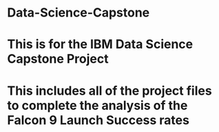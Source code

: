 # Data-Science-Capstone

# This is for the IBM Data Science Capstone Project
# This includes all of the project files to complete the analysis of the Falcon 9 Launch Success rates

